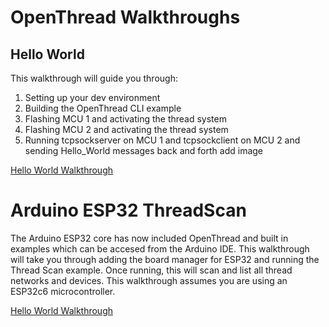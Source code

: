 # OpenThread Walkthroughs

## Hello World

This walkthrough will guide you through:

1. Setting up your dev environment
2. Building the OpenThread CLI example
3. Flashing MCU 1 and activating the thread system
4. Flashing MCU 2 and activating the thread system
5. Running tcpsockserver on MCU 1 and tcpsockclient on MCU 2 and sending Hello_World messages back and forth
add image

[Hello World Walkthrough](./hello_world.md)

# Arduino ESP32 ThreadScan

The Arduino ESP32 core has now included OpenThread and built in examples which can be accesed from the Arduino IDE.
This walkthrough will take you through adding the board manager for ESP32 and running the Thread Scan example. Once running, this will scan and list all thread networks and devices.  This walkthrough assumes you are using an ESP32c6 microcontroller.

[Hello World Walkthrough](./arduino_thread_scan.md)

